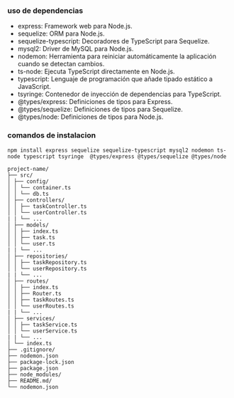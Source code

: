 ### uso de dependencias
- express: Framework web para Node.js.
- sequelize: ORM para Node.js.
- sequelize-typescript: Decoradores de TypeScript para Sequelize.
- mysql2: Driver de MySQL para Node.js.
- nodemon: Herramienta para reiniciar automáticamente la aplicación cuando se detectan cambios.
- ts-node: Ejecuta TypeScript directamente en Node.js.
- typescript: Lenguaje de programación que añade tipado estático a JavaScript.
- tsyringe: Contenedor de inyección de dependencias para TypeScript.
- @types/express: Definiciones de tipos para Express.
- @types/sequelize: Definiciones de tipos para Sequelize.
- @types/node: Definiciones de tipos para Node.js.

### comandos de instalacion 
```text
npm install express sequelize sequelize-typescript mysql2 nodemon ts-node typescript tsyringe  @types/express @types/sequelize @types/node
```

```text
project-name/
├── src/
│ ├── config/
│ │ └── container.ts
│ │ └── db.ts
│ ├── controllers/
│ │ ├── taskController.ts
│ │ └── userController.ts
| | └── ...
│ ├── models/
│ │ ├── index.ts
│ │ ├── task.ts
│ │ └── user.ts
| | └── ...
│ ├── repositories/
│ │ ├── taskRepository.ts
│ │ └── userRepository.ts
| | └── ...
│ ├── routes/
│ │ ├── index.ts
│ │ ├── Router.ts
│ │ ├── taskRoutes.ts
│ │ └── userRoutes.ts
| | └── ...
│ ├── services/
│ │ ├── taskService.ts
│ │ └── userService.ts
| | └── ...
│ └── index.ts
├── .gitignore/
├── nodemon.json
├── package-lock.json
├── package.json
├── node_modules/
├── README.md/
└── nodemon.json
```
